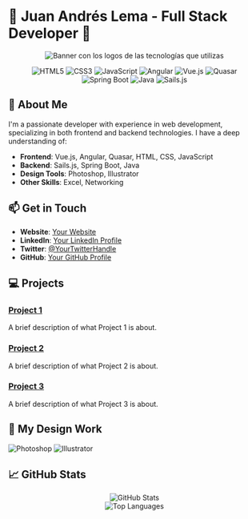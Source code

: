# 🌟 Juan Andrés Lema - Full Stack Developer 🌟

<div align="center">
  <img src="https://via.placeholder.com/728x90" alt="Banner con los logos de las tecnologías que utilizas">
</div>

<p align="center">
  <img src="https://img.shields.io/badge/HTML5-%23E34F26.svg?style=for-the-badge&logo=html5&logoColor=white" alt="HTML5">
  <img src="https://img.shields.io/badge/CSS3-%231572B6.svg?style=for-the-badge&logo=css3&logoColor=white" alt="CSS3">
  <img src="https://img.shields.io/badge/JavaScript-%23F7DF1E.svg?style=for-the-badge&logo=javascript&logoColor=black" alt="JavaScript">
  <img src="https://img.shields.io/badge/Angular-%23DD0031.svg?style=for-the-badge&logo=angular&logoColor=white" alt="Angular">
  <img src="https://img.shields.io/badge/Vue.js-%234FC08D.svg?style=for-the-badge&logo=vue.js&logoColor=white" alt="Vue.js">
  <img src="https://img.shields.io/badge/Quasar-%2300B4FF.svg?style=for-the-badge&logo=quasar&logoColor=white" alt="Quasar">
  <img src="https://img.shields.io/badge/SpringBoot-%236DB33F.svg?style=for-the-badge&logo=springboot&logoColor=white" alt="Spring Boot">
  <img src="https://img.shields.io/badge/Java-%23007396.svg?style=for-the-badge&logo=java&logoColor=white" alt="Java">
  <img src="https://img.shields.io/badge/Sails.js-%2300B5E2.svg?style=for-the-badge&logo=sails.js&logoColor=white" alt="Sails.js">
</p>

## 🚀 About Me

I'm a passionate developer with experience in web development, specializing in both frontend and backend technologies. I have a deep understanding of:

- **Frontend**: Vue.js, Angular, Quasar, HTML, CSS, JavaScript
- **Backend**: Sails.js, Spring Boot, Java
- **Design Tools**: Photoshop, Illustrator
- **Other Skills**: Excel, Networking

## 📫 Get in Touch

- **Website**: [Your Website](https://yourwebsite.com)
- **LinkedIn**: [Your LinkedIn Profile](https://www.linkedin.com/in/yourprofile/)
- **Twitter**: [@YourTwitterHandle](https://twitter.com/yourtwitterhandle)
- **GitHub**: [Your GitHub Profile](https://github.com/yourgithubprofile)

## 💻 Projects

### [Project 1](https://github.com/yourgithubprofile/project1)
A brief description of what Project 1 is about.

### [Project 2](https://github.com/yourgithubprofile/project2)
A brief description of what Project 2 is about.

### [Project 3](https://github.com/yourgithubprofile/project3)
A brief description of what Project 3 is about.

## 🎨 My Design Work

![Photoshop](https://img.shields.io/badge/Photoshop-%2331A8FF.svg?style=for-the-badge&logo=adobephotoshop&logoColor=white)
![Illustrator](https://img.shields.io/badge/Illustrator-%23FF9A00.svg?style=for-the-badge&logo=adobeillustrator&logoColor=white)

## 📈 GitHub Stats

<div align="center">
  <img src="https://github-readme-stats.vercel.app/api?username=yourgithubprofile&show_icons=true&theme=radical" alt="GitHub Stats">
</div>

<div align="center">
  <img src="https://github-readme-stats.vercel.app/api/top-langs/?username=yourgithubprofile&layout=compact&theme=radical" alt="Top Languages">
</div>
